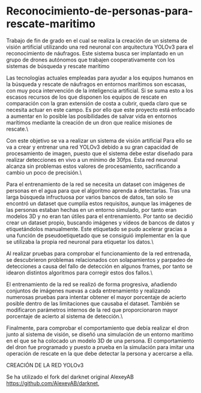 # Reconocimiento-de-personas-para-rescate-maritimo
Trabajo de fin de grado en el cual se realiza la creación de un sistema de visión artificial utilizando una red neuronal con arquitectura YOLOv3 para el reconocimiento de náufragos. Este sistema busca ser implantado en un grupo de drones autónomos que trabajen cooperativamente con los sistemas de búsqueda y rescate marítimo

Las tecnologías actuales empleadas para ayudar a los equipos humanos en la búsqueda y rescate de náufragos en entornos marítimos son escasas, con muy poca intervención de la inteligencia artificial. Si se suma esto a los escasos recursos de los que disponen los equipos de rescate en comparación con la gran extensión de costa a cubrir, queda claro que se necesita actuar en este campo. Es por ello que este proyecto está enfocado a aumentar en lo posible las posibilidades de salvar vida en entornos marítimos mediante la creación de un dron que realice misiones de rescate.\\

Con este objetivo se va a realizar un sistema de visión artificial Para ello se va a crear y entrenar una red YOLOv3 debido a su gran capacidad de procesamiento de imagen, puesto que el sistema debe estar diseñado para realizar detecciones en vivo a un mínimo de 30fps. Esta red neuronal alcanza sin problemas estos valores de procesamiento, sacrificando a cambio un poco de precisión.\\

Para el entrenamiento de la red se necesita un dataset con imágenes de personas en el agua para que el algoritmo aprenda a detectarlas. Tras una larga búsqueda infructuosa por varios bancos de datos, tan solo se encontró un dataset que cumplía estos requisitos, aunque las imágenes de las personas estaban hechas en un entorno simulado, por tanto eran modelos 3D y no eran tan útiles para el entrenamiento. Por tanto se decidió crear un dataset propio, buscando imágenes y vídeos de bancos de datos y etiquetándolos manualmente. Este etiquetado se pudo acelerar gracias a una función de pseudoetiquetado que se consiguió implementar en la que se utilizaba la propia red neuronal para etiquetar los datos.\\

Al realizar pruebas para comprobar el funcionamiento de la red entrenada, se descubrieron problemas relacionados con solapamientos y parpadeo de detecciones a causa del fallo de detección en algunos frames, por tanto se idearon distintos algoritmos para corregir estos dos fallos.\\

El entrenamiento de la red se realizó de forma progresiva, añadiendo conjuntos de imágenes nuevas a cada entrenamiento y realizando numerosas pruebas para intentar obtener el mayor porcentaje de acierto posible dentro de las limitaciones que causaba el dataset. También se modificaron parámetros internos de la red que proporcionaron mayor porcentaje de acierto al sistema de detección.\\

Finalmente, para comprobar el comportamiento que debía realizar el dron junto al sistema de visión, se diseñó una simulación de un entorno marítimo en el que se ha colocado un modelo 3D de una persona. El comportamiento del dron fue programado y puesto a prueba en la simulación para imitar una operación de rescate en la que debe detectar la persona y acercarse a ella.



CREACIÓN DE LA RED YOLOv3

Se ha utilizado el fork del darknet original AlexeyAB https://github.com/AlexeyAB/darknet, 


